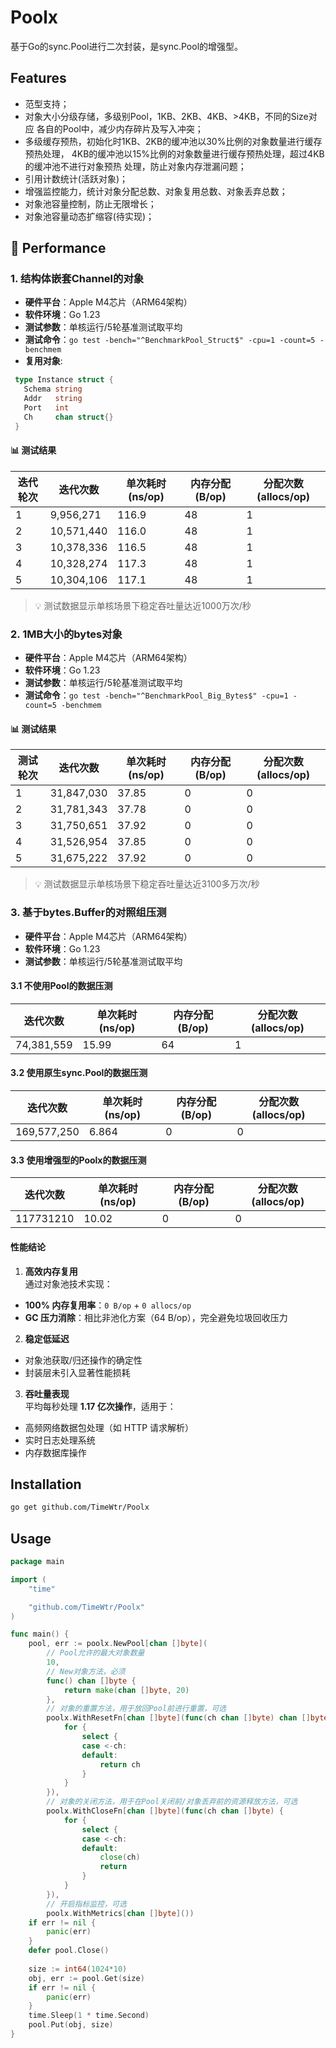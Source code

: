 # Poolx
基于Go的sync.Pool进行二次封装，是sync.Pool的增强型。

## Features
- 范型支持；
- 对象大小分级存储，多级别Pool，1KB、2KB、4KB、>4KB，不同的Size对应
各自的Pool中，减少内存碎片及写入冲突；
- 多级缓存预热，初始化时1KB、2KB的缓冲池以30%比例的对象数量进行缓存预热处理，
4KB的缓冲池以15%比例的对象数量进行缓存预热处理，超过4KB的缓冲池不进行对象预热
处理，防止对象内存泄漏问题；
- 引用计数统计(活跃对象)；
- 增强监控能力，统计对象分配总数、对象复用总数、对象丢弃总数；
- 对象池容量控制，防止无限增长；
- 对象池容量动态扩缩容(待实现)；

## 🚀 Performance
### 1. 结构体嵌套Channel的对象
- **硬件平台**：Apple M4芯片（ARM64架构）
- **软件环境**：Go 1.23
- **测试参数**：单核运行/5轮基准测试取平均
- **测试命令**：`go test -bench="^BenchmarkPool_Struct$" -cpu=1 -count=5 -benchmem`
- **复用对象**: 
```go
 type Instance struct {
   Schema string
   Addr   string
   Port   int
   Ch     chan struct{}
 }
```
#### 📊 测试结果
| 迭代轮次   | 迭代次数       | 单次耗时 (ns/op) | 内存分配 (B/op) | 分配次数 (allocs/op) |
|--------|---------------|------------------|----------------|---------------------|
| 1      | 9,956,271     | 116.9            | 48             | 1                   |
 | 2      | 10,571,440    | 116.0            | 48             | 1                   |
 | 3      | 10,378,336    | 116.5            | 48             | 1                   |
 | 4      | 10,328,274    | 117.3            | 48             | 1                   |
 |      5 | 10,304,106    | 117.1            | 48             | 1                   |
> 💡 测试数据显示单核场景下稳定吞吐量达近​1000万次/秒

### 2. 1MB大小的bytes对象
- **硬件平台**：Apple M4芯片（ARM64架构）
- **软件环境**：Go 1.23
- **测试参数**：单核运行/5轮基准测试取平均
- **测试命令**：`go test -bench="^BenchmarkPool_Big_Bytes$" -cpu=1 -count=5 -benchmem`

#### 📊 测试结果
| 测试轮次 | 迭代次数      | 单次耗时 (ns/op) | 内存分配 (B/op) | 分配次数 (allocs/op) |
|----------|---------------|------------------|-----------------|---------------------|
| 1        | 31,847,030    | 37.85            | 0               | 0                   |
| 2        | 31,781,343    | 37.78            | 0               | 0                   |
| 3        | 31,750,651    | 37.92            | 0               | 0                   |
| 4        | 31,526,954    | 37.85            | 0               | 0                   |
| 5        | 31,675,222    | 37.92            | 0               | 0                   |
> 💡 测试数据显示单核场景下稳定吞吐量达近​3100多万次/秒

### 3. 基于bytes.Buffer的对照组压测
- **硬件平台**：Apple M4芯片（ARM64架构）
- **软件环境**：Go 1.23
- **测试参数**：单核运行/5轮基准测试取平均
#### 3.1 不使用Pool的数据压测
| 迭代次数    | 单次耗时 (ns/op) | 内存分配 (B/op) | 分配次数 (allocs/op) |
|-------------|------------------|-----------------|---------------------|
| 74,381,559  | 15.99            | 64              | 1                   |

#### 3.2 使用原生sync.Pool的数据压测
| 迭代次数      | 单次耗时 (ns/op) | 内存分配 (B/op) | 分配次数 (allocs/op) |
|---------------|------------------|-----------------|---------------------|
| 169,577,250   | 6.864            | 0               | 0                   |

#### 3.3 使用增强型的Poolx的数据压测
| 迭代次数        | 单次耗时 (ns/op) | 内存分配 (B/op) | 分配次数 (allocs/op) |
|-------------|--------------|-----------------|---------------------|
|  117731210 | 10.02        | 0               | 0                   |
#### 性能结论
1. **高效内存复用**  
   通过对象池技术实现：
 - **100% 内存复用率**：`0 B/op` + `0 allocs/op`
 - **GC 压力消除**：相比非池化方案（64 B/op），完全避免垃圾回收压力

2. **稳定低延迟**
 - 对象池获取/归还操作的确定性
 - 封装层未引入显著性能损耗

3. **吞吐量表现**  
   平均每秒处理 **1.17 亿次操作**，适用于：
 - 高频网络数据包处理（如 HTTP 请求解析）
 - 实时日志处理系统
 - 内存数据库操作

## Installation
```bash
go get github.com/TimeWtr/Poolx
```
## Usage
```go
package main

import (
	"time"

	"github.com/TimeWtr/Poolx"
)

func main() {
	pool, err := poolx.NewPool[chan []byte]( 
		// Pool允许的最大对象数量
		10,  
		// New对象方法，必须
		func() chan []byte { 
			return make(chan []byte, 20)
		},
		// 对象的重置方法，用于放回Pool前进行重置，可选
		poolx.WithResetFn[chan []byte](func(ch chan []byte) chan []byte {
			for {
				select {
				case <-ch:
				default:
					return ch
				}
			}
		}),
		// 对象的关闭方法，用于在Pool关闭前/对象丢弃前的资源释放方法，可选
		poolx.WithCloseFn[chan []byte](func(ch chan []byte) {
			for {
				select {
				case <-ch:
				default:
					close(ch)
					return
				}
			}
		}), 
		// 开启指标监控，可选
		poolx.WithMetrics[chan []byte]())
	if err != nil {
		panic(err)
	}
	defer pool.Close()
	
	size := int64(1024*10)
	obj, err := pool.Get(size)
	if err != nil {
		panic(err)
	}
	time.Sleep(1 * time.Second)
	pool.Put(obj, size)
}

```